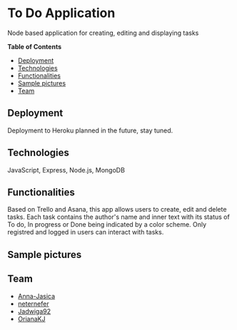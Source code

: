 # To Do Application
Node based application for creating, editing and displaying tasks

**Table of Contents**


  * [Deployment](#deployment)
  * [Technologies](#technologies)
  * [Functionalities](#functionalities)
  * [Sample pictures](#pictures)
  * [Team](#team)


## Deployment
Deployment to Heroku planned in the future, stay tuned.

## Technologies
JavaScript, Express, Node.js, MongoDB

## Functionalities
Based on Trello and Asana, this app allows users to create, edit and delete tasks. 
Each task contains the author's name and inner text with its status of To do, In progress or Done
being indicated by a color scheme. Only registred and logged in users can interact with tasks.

## Sample pictures

## Team
* [Anna-Jasica](https://github.com/Anna-Jasica)
* [neternefer](https://github.com/neternefer)
* [Jadwiga92](https://github.com/Jadwiga92)
* [OrianaKJ](https://github.com/OrianaKJ)

